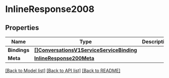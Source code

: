 # InlineResponse2008

## Properties

Name | Type | Description | Notes
------------ | ------------- | ------------- | -------------
**Bindings** | [**[]ConversationsV1ServiceServiceBinding**](conversations.v1.service.service_binding.md) |  | [optional] 
**Meta** | [**InlineResponse200Meta**](inline_response_200_meta.md) |  | [optional] 

[[Back to Model list]](../README.md#documentation-for-models) [[Back to API list]](../README.md#documentation-for-api-endpoints) [[Back to README]](../README.md)


